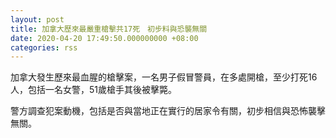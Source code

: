 ```yaml
---
layout: post
title: 加拿大歷來最嚴重槍擊共17死　初步料與恐襲無關
date: 2020-04-20 17:49:50.000000000 +08:00
categories: rss
---
```


加拿大發生歷來最血腥的槍擊案，一名男子假冒警員，在多處開槍，至少打死16人，包括一名女警，51歲槍手其後被擊斃。

警方調查犯案動機，包括是否與當地正在實行的居家令有關，初步相信與恐怖襲擊無關。
